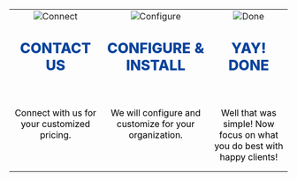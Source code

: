 ||||
|:--:|:--:|:--:|
|![Connect](articles/products/corby.md/how.md/phone.png)|![Configure](articles/software.md/cybersecurity/reflection/how.md/configure.png)|![Done](articles/software.md/cybersecurity/reflection/how.md/done.png)|
|<p style="font-size: 1.6em; font-weight: 800; color: #07439c">CONTACT US</p><br/><p style="color: black; height: 6em;">Connect with us for your customized pricing.</p>|<p style="font-size: 1.6em; font-weight: 800; color: #07439c">CONFIGURE & INSTALL </p><br/><p style="color: black; height: 6em;">We will configure and customize for your organization.</p>|<p style="font-size: 1.6em; font-weight: 800; color: #07439c">YAY! DONE</p><br/><p style="color: black; height: 6em;">Well that was simple!  Now focus on what you do best with happy clients!</p>|